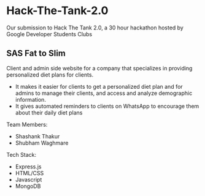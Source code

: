 # Hack-The-Tank-2.0
Our submission to Hack The Tank 2.0, a 30 hour hackathon hosted by Google Developer Students Clubs

## SAS Fat to Slim
Client and admin side website for a company that specializes in providing personalized diet plans for clients.
- It makes it easier for clients to get a personalized diet plan and for admins to manage their clients, and access and analyze demographic information.
- It gives automated reminders to clients on WhatsApp to encourage them about their daily diet plans

Team Members:
- Shashank Thakur
- Shubham Waghmare

Tech Stack:
- Express.js
- HTML/CSS
- Javascript
- MongoDB

